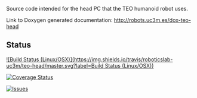 Source code intended for the head PC that the TEO humanoid robot uses.

Link to Doxygen generated documentation: http://robots.uc3m.es/dox-teo-head

## Status

[![Build Status (Linux/OSX)](https://img.shields.io/travis/roboticslab-uc3m/teo-head/master.svg?label=Build Status (Linux/OSX))](https://travis-ci.org/roboticslab-uc3m/teo-head)

[![Coverage Status](https://coveralls.io/repos/roboticslab-uc3m/teo-head/badge.svg)](https://coveralls.io/r/roboticslab-uc3m/teo-head)

[![Issues](https://img.shields.io/github/issues/roboticslab-uc3m/teo-head.svg?label=Issues)](https://github.com/roboticslab-uc3m/teo-head/issues)
